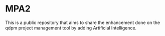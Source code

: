 # MPA2
This is a public repository that aims to share the enhancement done on the qdpm project management tool by adding Artificial Intelligence.
